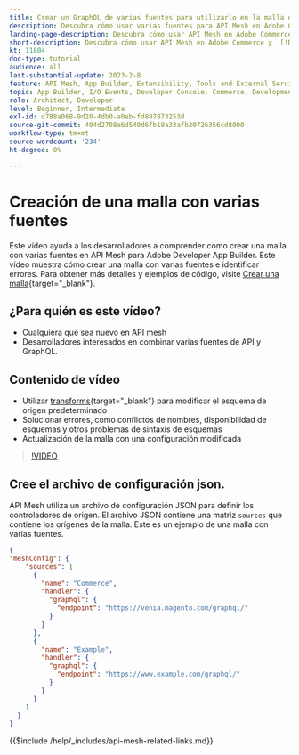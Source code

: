 ```yaml
---
title: Crear un GraphQL de varias fuentes para utilizarlo en la malla de API
description: Descubra cómo usar varias fuentes para API Mesh en Adobe Commerce y  [!DNL Adobe App Builder]. Obtenga información sobre algunos errores comunes y cómo resolverlos.
landing-page-description: Descubra cómo usar API Mesh en Adobe Commerce y  [!DNL Adobe App Builder]. Obtenga información sobre la creación de una malla que tiene varias fuentes y cómo resolver algunos errores comunes.
short-description: Descubra cómo usar API Mesh en Adobe Commerce y  [!DNL Adobe App Builder]. Obtenga información sobre la creación de una malla que tiene varias fuentes y cómo resolver algunos errores comunes.
kt: 11804
doc-type: tutorial
audience: all
last-substantial-update: 2023-2-8
feature: API Mesh, App Builder, Extensibility, Tools and External Services, Backend Development
topic: App Builder, I/O Events, Developer Console, Commerce, Development, Integrations
role: Architect, Developer
level: Beginner, Intermediate
exl-id: d788a068-9d20-4db0-a0eb-fd897873253d
source-git-commit: 404d2708a6d540d6fb19a33afb20726356cd8000
workflow-type: tm+mt
source-wordcount: '234'
ht-degree: 0%

---
```


# Creación de una malla con varias fuentes

Este vídeo ayuda a los desarrolladores a comprender cómo crear una malla con varias fuentes en API Mesh para Adobe Developer App Builder. Este vídeo muestra cómo crear una malla con varias fuentes e identificar errores. Para obtener más detalles y ejemplos de código, visite [Crear una malla](https://developer.adobe.com/graphql-mesh-gateway/gateway/create-mesh/#create-a-mesh-1){target="_blank"}.

## ¿Para quién es este vídeo?

* Cualquiera que sea nuevo en API mesh
* Desarrolladores interesados en combinar varias fuentes de API y GraphQL.

## Contenido de vídeo

* Utilizar [transforms](https://developer.adobe.com/graphql-mesh-gateway/gateway/transforms/){target="_blank"} para modificar el esquema de origen predeterminado
* Solucionar errores, como conflictos de nombres, disponibilidad de esquemas y otros problemas de sintaxis de esquemas
* Actualización de la malla con una configuración modificada

>[!VIDEO](https://video.tv.adobe.com/v/3414125?quality=12&learn=on)

## Cree el archivo de configuración json.

API Mesh utiliza un archivo de configuración JSON para definir los controladores de origen. El archivo JSON contiene una matriz `sources` que contiene los orígenes de la malla. Este es un ejemplo de una malla con varias fuentes.

```json
{
"meshConfig": {
    "sources": [
      {
        "name": "Commerce",
        "handler": {
          "graphql": {
            "endpoint": "https://venia.magento.com/graphql/"
          }
        }
      },
      {
        "name": "Example",
        "handler": {
          "graphql": {
            "endpoint": "https://www.example.com/graphql/"
          }
        }
      }
    ]
  }
}
```

{{$include /help/_includes/api-mesh-related-links.md}}

